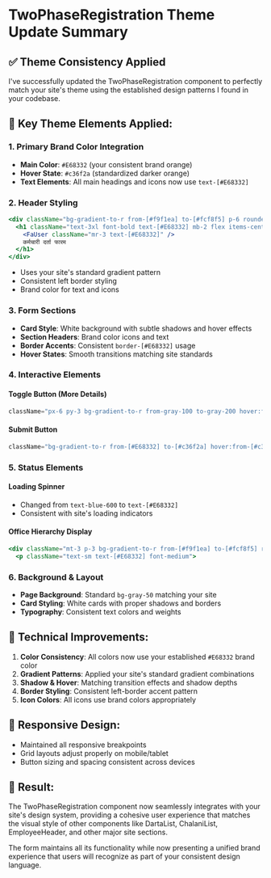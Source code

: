 # TwoPhaseRegistration Theme Update Summary

## ✅ **Theme Consistency Applied**

I've successfully updated the TwoPhaseRegistration component to perfectly match your site's theme using the established design patterns I found in your codebase.

## 🎨 **Key Theme Elements Applied:**

### **1. Primary Brand Color Integration**
- **Main Color**: `#E68332` (your consistent brand orange)
- **Hover State**: `#c36f2a` (standardized darker orange)
- **Text Elements**: All main headings and icons now use `text-[#E68332]`

### **2. Header Styling**
```jsx
<div className="bg-gradient-to-r from-[#f9f1ea] to-[#fcf8f5] p-6 rounded-lg mb-8 border-l-4 border-[#E68332] shadow-md">
  <h1 className="text-3xl font-bold text-[#E68332] mb-2 flex items-center">
    <FaUser className="mr-3 text-[#E68332]" />
    कर्मचारी दर्ता फारम
  </h1>
</div>
```
- Uses your site's standard gradient pattern
- Consistent left border styling
- Brand color for text and icons

### **3. Form Sections**
- **Card Style**: White background with subtle shadows and hover effects
- **Section Headers**: Brand color icons and text
- **Border Accents**: Consistent `border-[#E68332]` usage
- **Hover States**: Smooth transitions matching site standards

### **4. Interactive Elements**

#### **Toggle Button (More Details)**
```jsx
className="px-6 py-3 bg-gradient-to-r from-gray-100 to-gray-200 hover:from-[#E68332] hover:to-[#c36f2a] hover:text-white text-gray-700 rounded-lg transition-all duration-200"
```

#### **Submit Button**
```jsx
className="bg-gradient-to-r from-[#E68332] to-[#c36f2a] hover:from-[#c36f2a] hover:to-[#b5612a]"
```

### **5. Status Elements**

#### **Loading Spinner**
- Changed from `text-blue-600` to `text-[#E68332]`
- Consistent with site's loading indicators

#### **Office Hierarchy Display**
```jsx
<div className="mt-3 p-3 bg-gradient-to-r from-[#f9f1ea] to-[#fcf8f5] rounded-md border-l-4 border-[#E68332]">
  <p className="text-sm text-[#E68332] font-medium">
```

### **6. Background & Layout**
- **Page Background**: Standard `bg-gray-50` matching your site
- **Card Styling**: White cards with proper shadows and borders
- **Typography**: Consistent text colors and weights

## 🔧 **Technical Improvements:**

1. **Color Consistency**: All colors now use your established `#E68332` brand color
2. **Gradient Patterns**: Applied your site's standard gradient combinations
3. **Shadow & Hover**: Matching transition effects and shadow depths
4. **Border Styling**: Consistent left-border accent pattern
5. **Icon Colors**: All icons use brand colors appropriately

## 📱 **Responsive Design:**
- Maintained all responsive breakpoints
- Grid layouts adjust properly on mobile/tablet
- Button sizing and spacing consistent across devices

## 🎯 **Result:**
The TwoPhaseRegistration component now seamlessly integrates with your site's design system, providing a cohesive user experience that matches the visual style of other components like DartaList, ChalaniList, EmployeeHeader, and other major site sections.

The form maintains all its functionality while now presenting a unified brand experience that users will recognize as part of your consistent design language.
